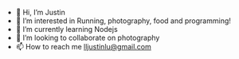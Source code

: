 - 👋 Hi, I’m Justin
- 👀 I’m interested in Running, photography, food and programming!
- 🌱 I’m currently learning Nodejs
- 💞️ I’m looking to collaborate on photography
- 📫 How to reach me lljustinlu@gmail.com

<!---
jl334uow/jl334uow is a ✨ special ✨ repository because its `README.md` (this file) appears on your GitHub profile.
You can click the Preview link to take a look at your changes.
--->
